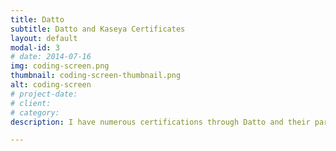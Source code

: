 ```yaml
---
title: Datto
subtitle: Datto and Kaseya Certificates
layout: default
modal-id: 3
# date: 2014-07-16
img: coding-screen.png
thumbnail: coding-screen-thumbnail.png
alt: coding-screen
# project-date: 
# client: 
# category: 
description: I have numerous certifications through Datto and their parent company Kaseya. These include Datto Certified Advanced Technician in Continuity, Datto Cybersecurity Practitioner, Datto Cerftified Deployment Specialist in Continuity, Datto Certified Practitioner in Networking, and Datto Certified Practitioner in SaaS Protection. These credentials demonstrate my knowledge in the workings of Datto as well as general business continuity and disaster recovery.

---
```


